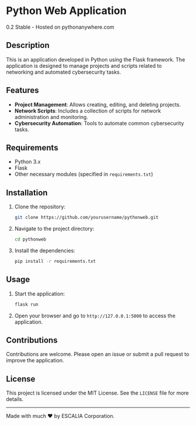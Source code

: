 # Python Web Application
0.2 Stable - Hosted on pythonanywhere.com

## Description

This is an application developed in Python using the Flask framework. The application is designed to manage projects and scripts related to networking and automated cybersecurity tasks.

## Features

- **Project Management**: Allows creating, editing, and deleting projects.
- **Network Scripts**: Includes a collection of scripts for network administration and monitoring.
- **Cybersecurity Automation**: Tools to automate common cybersecurity tasks.

## Requirements

- Python 3.x
- Flask
- Other necessary modules (specified in `requirements.txt`)

## Installation

1. Clone the repository:
    ```bash
    git clone https://github.com/yourusername/pythonweb.git
    ```
2. Navigate to the project directory:
    ```bash
    cd pythonweb
    ```
3. Install the dependencies:
    ```bash
    pip install -r requirements.txt
    ```

## Usage

1. Start the application:
    ```bash
    flask run
    ```
2. Open your browser and go to `http://127.0.0.1:5000` to access the application.

## Contributions

Contributions are welcome. Please open an issue or submit a pull request to improve the application.

## License

This project is licensed under the MIT License. See the `LICENSE` file for more details.

---

Made with much ❤️ by ESCALIA Corporation.